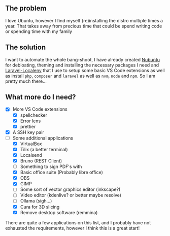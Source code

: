 ## The problem

I love Ubuntu, however I find myself (re)installing the distro multiple times a year. That takes away from precious time that could be spend writing code or spending time with my family

## The solution

I want to automate the whole bang-shoot, I have already created [Nubuntu](https://github.com/calobyte/nubuntu) for debloating, theming and installing the necessary packages I need and [Laravel-Localenv](https://github.com/calobyte/laravel-localenv) that I use to setup some basic VS Code extensions as well as install `php`, `composer` and `laravel` as well as `nvm`, `node` and `npm`. So I am pretty much there...

## What more do I need?

- [x] More VS Code extensions
    - [x] spellchecker
    - [x] Error lens
    - [x] prettier
- [x] A SSH key pair
- [ ] Some additional applications
    - [x] VirtualBox
    - [x] Tilix (a better terminal)
    - [x] Localsend
    - [x] Bruno (REST Client)
    - [ ] Something to sign PDF's with
    - [x] Basic office suite (Probably libre office)
    - [x] OBS
    - [x] GIMP
    - [ ] Some sort of vector graphics editor (inkscape?)
    - [ ] Video editor (kdenlive? or better maybe resolve)
    - [ ] Ollama (sigh...)
    - [x] Cura for 3D slicing
    - [x] Remove desktop software (remmina)

There are quite a few applications on this list, and I probably have not exhausted the requirements, however I think this is a great start!